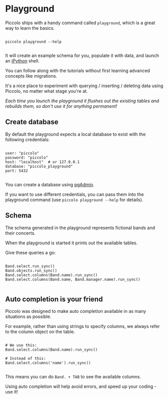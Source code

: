# Playground

Piccolo ships with a handy command called `playground`, which is a great way to learn the basics.

<pre><code class="language-bash">
piccolo playground --help

</code></pre>

It will create an example schema for you, populate it with data, and launch an [iPython](https://ipython.org/) shell.

You can follow along with the tutorials without first learning advanced concepts like migrations.

It's a nice place to experiment with querying / inserting / deleting data using Piccolo, no matter what stage you're at.

<em>Each time you launch the playground it flushes out the existing tables and rebuilds them, so don't use it for anything permanent!</em>

## Create database

By default the playground expects a local database to exist with the following credentials:

<pre><code class="language-bash">
user: "piccolo"
password: "piccolo"
host: "localhost"  # or 127.0.0.1
database: "piccolo_playground"
port: 5432

</code></pre>

You can create a database using [pgAdmin](https://www.pgadmin.org/).

If you want to use different credentials, you can pass them into the playground command (use `piccolo playground --help` for details).

## Schema

The schema generated in the playground represents fictional bands and their concerts.

When the playground is started it prints out the available tables.

Give these queries a go:

<pre><code class="language-python">
Band.select.run_sync()
Band.objects.run_sync()
Band.select.columns(Band.name).run_sync()
Band.select.columns(Band.name, Band.manager.name).run_sync()

</code></pre>

## Auto completion is your friend

Piccolo was designed to make auto completion available in as many situations as possible.

For example, rather than using strings to specify columns, we always refer to the column object on the table.

<pre><code class="language-python">
# We use this:
Band.select.columns(Band.name).run_sync()

# Instead of this:
Band.select.columns('name').run_sync()

</code></pre>

This means you can do `Band. + TAB`  to see the available columns.

Using auto completion will help avoid errors, and speed up your coding - use it!
